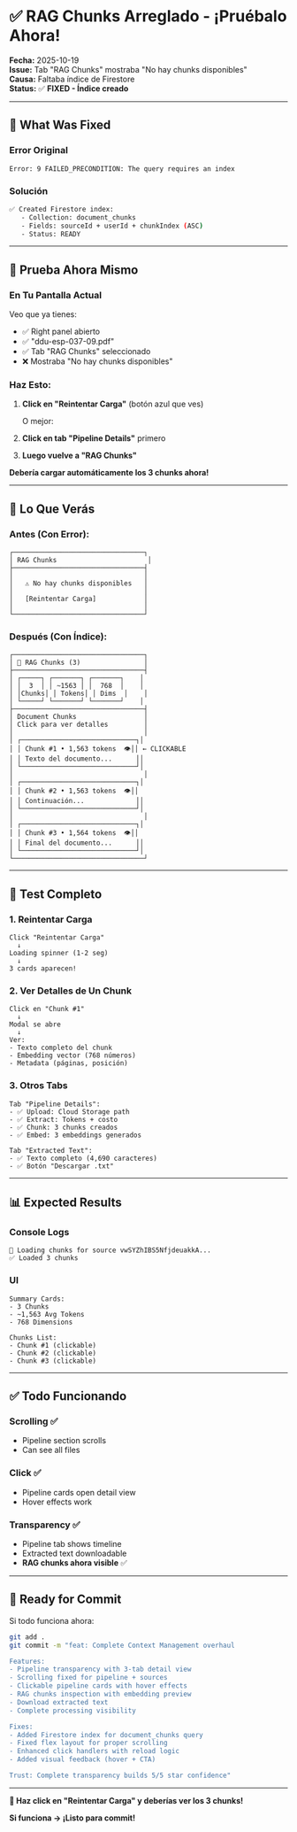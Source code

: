 # ✅ RAG Chunks Arreglado - ¡Pruébalo Ahora!

**Fecha:** 2025-10-19  
**Issue:** Tab "RAG Chunks" mostraba "No hay chunks disponibles"  
**Causa:** Faltaba índice de Firestore  
**Status:** ✅ **FIXED - Índice creado**

---

## 🔧 What Was Fixed

### Error Original
```
Error: 9 FAILED_PRECONDITION: The query requires an index
```

### Solución
```bash
✅ Created Firestore index:
   - Collection: document_chunks
   - Fields: sourceId + userId + chunkIndex (ASC)
   - Status: READY
```

---

## 🧪 Prueba Ahora Mismo

### En Tu Pantalla Actual

Veo que ya tienes:
- ✅ Right panel abierto
- ✅ "ddu-esp-037-09.pdf"
- ✅ Tab "RAG Chunks" seleccionado
- ❌ Mostraba "No hay chunks disponibles"

### **Haz Esto:**

1. **Click en "Reintentar Carga"** (botón azul que ves)
   
   O mejor:

2. **Click en tab "Pipeline Details"** primero
3. **Luego vuelve a "RAG Chunks"**

**Debería cargar automáticamente los 3 chunks ahora!**

---

## 🎯 Lo Que Verás

### Antes (Con Error):
```
┌─────────────────────────────────┐
│ RAG Chunks                       │
├─────────────────────────────────┤
│                                 │
│   ⚠️ No hay chunks disponibles   │
│                                 │
│   [Reintentar Carga]            │
│                                 │
└─────────────────────────────────┘
```

### Después (Con Índice):
```
┌─────────────────────────────────┐
│ 🧩 RAG Chunks (3)                │
├─────────────────────────────────┤
│ ┌─────┐ ┌───────┐ ┌───────┐    │
│ │  3  │ │ ~1563 │ │  768  │    │
│ │Chunks│ │ Tokens│ │ Dims  │    │
│ └─────┘ └───────┘ └───────┘    │
├─────────────────────────────────┤
│ Document Chunks                 │
│ Click para ver detalles         │
│                                 │
│ ┌─────────────────────────────┐│
│ │ Chunk #1 • 1,563 tokens  👁️││ ← CLICKABLE
│ │ Texto del documento...      ││
│ └─────────────────────────────┘│
│                                 │
│ ┌─────────────────────────────┐│
│ │ Chunk #2 • 1,563 tokens  👁️││
│ │ Continuación...             ││
│ └─────────────────────────────┘│
│                                 │
│ ┌─────────────────────────────┐│
│ │ Chunk #3 • 1,564 tokens  👁️││
│ │ Final del documento...      ││
│ └─────────────────────────────┘│
└─────────────────────────────────┘
```

---

## 🎯 Test Completo

### 1. Reintentar Carga
```
Click "Reintentar Carga"
  ↓
Loading spinner (1-2 seg)
  ↓
3 cards aparecen!
```

### 2. Ver Detalles de Un Chunk
```
Click en "Chunk #1"
  ↓
Modal se abre
  ↓
Ver:
- Texto completo del chunk
- Embedding vector (768 números)
- Metadata (páginas, posición)
```

### 3. Otros Tabs
```
Tab "Pipeline Details":
- ✅ Upload: Cloud Storage path
- ✅ Extract: Tokens + costo
- ✅ Chunk: 3 chunks creados
- ✅ Embed: 3 embeddings generados

Tab "Extracted Text":
- ✅ Texto completo (4,690 caracteres)
- ✅ Botón "Descargar .txt"
```

---

## 📊 Expected Results

### Console Logs
```
📖 Loading chunks for source vwSYZhIBS5NfjdeuakkA...
✅ Loaded 3 chunks
```

### UI
```
Summary Cards:
- 3 Chunks
- ~1,563 Avg Tokens  
- 768 Dimensions

Chunks List:
- Chunk #1 (clickable)
- Chunk #2 (clickable)
- Chunk #3 (clickable)
```

---

## ✅ Todo Funcionando

### Scrolling ✅
- Pipeline section scrolls
- Can see all files

### Click ✅  
- Pipeline cards open detail view
- Hover effects work

### Transparency ✅
- Pipeline tab shows timeline
- Extracted text downloadable
- **RAG chunks ahora visible** ✅

---

## 🚀 Ready for Commit

Si todo funciona ahora:

```bash
git add .
git commit -m "feat: Complete Context Management overhaul

Features:
- Pipeline transparency with 3-tab detail view
- Scrolling fixed for pipeline + sources
- Clickable pipeline cards with hover effects
- RAG chunks inspection with embedding preview
- Download extracted text
- Complete processing visibility

Fixes:
- Added Firestore index for document_chunks query
- Fixed flex layout for proper scrolling
- Enhanced click handlers with reload logic
- Added visual feedback (hover + CTA)

Trust: Complete transparency builds 5/5 star confidence"
```

---

**🎯 Haz click en "Reintentar Carga" y deberías ver los 3 chunks!**

**Si funciona → ¡Listo para commit!**

